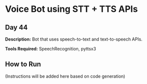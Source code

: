 # Voice Bot using STT + TTS APIs

## Day 44

**Description:** Bot that uses speech-to-text and text-to-speech APIs.

**Tools Required:** SpeechRecognition, pyttsx3

## How to Run

(Instructions will be added here based on code generation)
